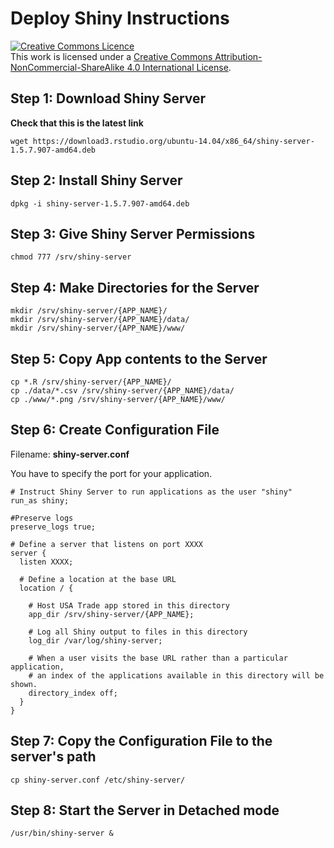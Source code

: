 # Deploy Shiny Instructions

<a rel="license" href="http://creativecommons.org/licenses/by-nc-sa/4.0/"><img alt="Creative Commons Licence" style="border-width:0" src="https://i.creativecommons.org/l/by-nc-sa/4.0/88x31.png" /></a><br />This work is licensed under a <a rel="license" href="http://creativecommons.org/licenses/by-nc-sa/4.0/">Creative Commons Attribution-NonCommercial-ShareAlike 4.0 International License</a>.

## Step 1: Download Shiny Server

**Check that this is the latest link**

```
wget https://download3.rstudio.org/ubuntu-14.04/x86_64/shiny-server-1.5.7.907-amd64.deb
```

## Step 2: Install Shiny Server

```
dpkg -i shiny-server-1.5.7.907-amd64.deb
```

## Step 3: Give Shiny Server Permissions

```
chmod 777 /srv/shiny-server
```

## Step 4: Make Directories for the Server

```
mkdir /srv/shiny-server/{APP_NAME}/
mkdir /srv/shiny-server/{APP_NAME}/data/
mkdir /srv/shiny-server/{APP_NAME}/www/
```

## Step 5: Copy App contents to the Server

```
cp *.R /srv/shiny-server/{APP_NAME}/
cp ./data/*.csv /srv/shiny-server/{APP_NAME}/data/
cp ./www/*.png /srv/shiny-server/{APP_NAME}/www/
```

## Step 6: Create Configuration File

Filename: **shiny-server.conf**

You have to specify the port for your application. 

```
# Instruct Shiny Server to run applications as the user "shiny"
run_as shiny;

#Preserve logs
preserve_logs true;

# Define a server that listens on port XXXX 
server {
  listen XXXX;

  # Define a location at the base URL
  location / {

    # Host USA Trade app stored in this directory
    app_dir /srv/shiny-server/{APP_NAME};

    # Log all Shiny output to files in this directory
    log_dir /var/log/shiny-server;

    # When a user visits the base URL rather than a particular application,
    # an index of the applications available in this directory will be shown.
    directory_index off;
  }
}
```

## Step 7: Copy the Configuration File to the server's path

```
cp shiny-server.conf /etc/shiny-server/
```

## Step 8: Start the Server in Detached mode

```
/usr/bin/shiny-server &
```
